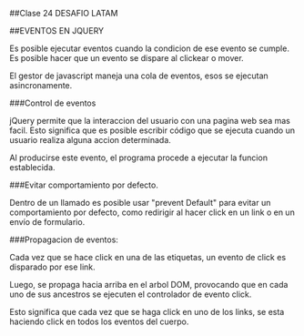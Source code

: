 ##Clase 24 DESAFIO LATAM

##EVENTOS EN JQUERY

Es posible ejecutar eventos cuando la condicion de ese evento se cumple. Es posible hacer que un evento se dispare al clickear o mover.

El gestor de javascript maneja una cola de eventos, esos se ejecutan asincronamente.

###Control de eventos

jQuery permite que la interaccion del usuario con una pagina web sea mas facil. Esto significa que es posible escribir código que se ejecuta cuando
un usuario realiza alguna accion determinada.

Al producirse este evento, el programa procede a ejecutar la funcion establecida.

###Evitar comportamiento por defecto.

Dentro de un llamado es posible usar "prevent Default" para evitar un comportamiento por defecto, como redirigir al hacer click en un link o en un envío de formulario.

###Propagacion de eventos:

Cada vez que se hace click en una de las etiquetas, un evento de click es disparado por ese link.

Luego, se propaga hacia arriba en el arbol DOM, provocando que en cada uno de sus ancestros se ejecuten el controlador de evento click.

Esto significa que cada vez que se haga click en uno de los links, se esta haciendo click en todos los eventos del cuerpo.


